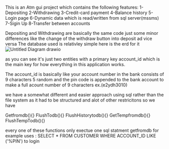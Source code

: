 This is an Atm gui project which contains the following features:
1-Depositing
2-Withdrawing
3-Credit-card payment
4-Balance history
5-Login page
6-Dynamic data which is read/written from sql server(mssms) 
7-Sigin Up 
8-Transfer between accounts

Depositing and Withdrawing are basically the same code just some minor differences like the change of the withdraw button into deposit ad vice versa
The database used is relativley simple here is the erd for it
![Untitled Diagram drawio](https://user-images.githubusercontent.com/74527457/176364883-7e3caaf0-33f7-43b9-a61c-7a56ebde084d.png)

as you can see it's just two entities with a primary key account_id which is the main key for how everything in this application works.

The account_id is basically like your account number in the bank consists of 9 characters 5 random and the pin code is appended to the bank account to make a full acount number of 9 characters ex.(e2ydh3010)

we have a somewhat different and easier approach using sql rather than the file system as it had to be structured and alot of other restricitons so we have

Getfromdb(){}
FlushTodb(){}
FlushHistorytodb(){}
GetTempfromdb(){}
FlushTempTodb(){}

every one of these functions only exectue one sql statment 
getfromdb for example uses :
SELECT * FROM CUSTOMER WHERE ACCOUNT_ID LIKE ('%PIN') to login

